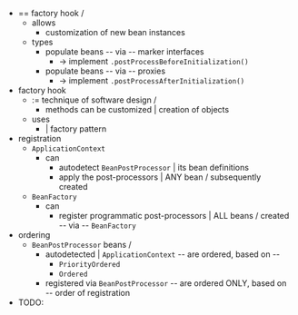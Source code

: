 * == factory hook /
  * allows
    * customization of new bean instances
  * types
    * populate beans -- via -- marker interfaces
      * -> implement `.postProcessBeforeInitialization()`
    * populate beans -- via -- proxies
      * -> implement `.postProcessAfterInitialization()`
* factory hook
  * := technique of software design /
    * methods can be customized | creation of objects
  * uses
    * | factory pattern
* registration
  * `ApplicationContext`
    * can 
      * autodetect `BeanPostProcessor` | its bean definitions
      * apply the post-processors | ANY bean / subsequently created
  * `BeanFactory`
    * can
      * register programmatic post-processors | ALL beans / created -- via -- `BeanFactory`
* ordering
  * `BeanPostProcessor` beans /
    * autodetected | `ApplicationContext` -- are ordered, based on --
      * `PriorityOrdered`
      * `Ordered`
    * registered via `BeanPostProcessor` -- are ordered ONLY, based on -- order of registration
* TODO:
